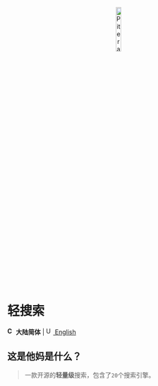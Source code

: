 <p align="center">
  <a href="https://github.com/piterator-org"><img src="https://static.piterator.com/logo.min.svg" alt="Piterator" width="16%"></a>
</p>

# 轻搜索
**<img src="http://s.oier.in/cn.png" width="16" alt="CN" /> 大陆简体** | [<img src="http://s.oier.in/us.png" width="16" alt="US" /> English](README.en-us.md)
## 这是他妈是什么？
> 一款开源的**轻量级**搜索，包含了``20``个搜索引擎。
